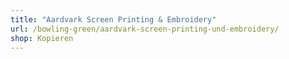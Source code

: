```yaml
---
title: "Aardvark Screen Printing & Embroidery"
url: /bowling-green/aardvark-screen-printing-und-embroidery/
shop: Kopieren
---
```

